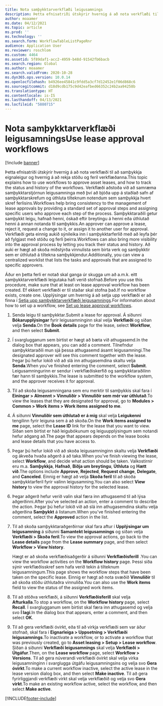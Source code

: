 ```yaml
---
title: Nota samþykktarverkflæði leigusamnings
description: Þetta efnisatriði útskýrir hvernig á að nota verkflæði til að samþykkja eignaleigur og hvernig á að rekja stöðu og feril verkflæðanna.
author: moaamer
ms.date: 04/12/2021
ms.topic: article
ms.prod: ''
ms.technology: ''
ms.search.form: WorkflowTableListPageRnr
audience: Application User
ms.reviewer: roschlom
ms.custom: 4464
ms.assetid: 5f89daf1-acc2-4959-b48d-91542fb6bacb
ms.search.region: Global
ms.author: moaamer
ms.search.validFrom: 2020-10-28
ms.dyn365.ops.version: 10.0.14
ms.openlocfilehash: b4926ee45841c9fdd5a3cf7d12452e1f06d868c6
ms.sourcegitcommit: d18d9cdb175c9d42eafbed66352c24b2aa94258b
ms.translationtype: HT
ms.contentlocale: is-IS
ms.lasthandoff: 04/13/2021
ms.locfileid: "5880715"
---
```

# <a name="use-lease-approval-workflows"></a><span data-ttu-id="8d1f9-103">Nota samþykktarverkflæði leigusamnings</span><span class="sxs-lookup"><span data-stu-id="8d1f9-103">Use lease approval workflows</span></span>

[!include [banner](../includes/banner.md)]

<span data-ttu-id="8d1f9-104">Þetta efnisatriði útskýrir hvernig á að nota verkflæði til að samþykkja eignaleigur og hvernig á að rekja stöðu og feril verkflæðanna.</span><span class="sxs-lookup"><span data-stu-id="8d1f9-104">This topic explains how to use workflows to approve asset leases, and how to track the status and history of the workflows.</span></span> <span data-ttu-id="8d1f9-105">Verkflæði aðstoða við að samræma samþykktarstjórnun leigusamninga með því að bjóða upp á staðlað safn af samþykktarskrefum og úthluta tilteknum notendum sem samþykkja hvert skref ferlisins.</span><span class="sxs-lookup"><span data-stu-id="8d1f9-105">Workflows help bring consistency to the management of lease approvals by providing a standard set of approval steps and assigning specific users who approve each step of the process.</span></span> <span data-ttu-id="8d1f9-106">Samþykktaraðili getur samþykkt leigu, hafnað henni, óskað eftir breytingu á henni eða úthlutað henni á annan notanda til samþykkis.</span><span class="sxs-lookup"><span data-stu-id="8d1f9-106">An approver can approve a lease, reject it, request a change to it, or assign it to another user for approval.</span></span> <span data-ttu-id="8d1f9-107">Verkflæði geta einnig aukið sýnileika inn í samþykktarferlið með að leyfa þér að fylgjast með stöðu og ferli þeirra.</span><span class="sxs-lookup"><span data-stu-id="8d1f9-107">Workflows can also bring more visibility into the approval process by letting you track their status and history.</span></span> <span data-ttu-id="8d1f9-108">Að auki er hægt að skoða miðstýrða vinnulista sem birta verk og samþykktir sem er úthlutað á tiltekna samþykkjendur.</span><span class="sxs-lookup"><span data-stu-id="8d1f9-108">Additionally, you can view a centralized worklist that lists the tasks and approvals that are assigned to specific approvers.</span></span>

<span data-ttu-id="8d1f9-109">Áður en þetta ferli er notað skal ganga úr skugga um að a.m.k. eitt samþykktarverkflæði leigutaka hafi verið stofnað.</span><span class="sxs-lookup"><span data-stu-id="8d1f9-109">Before you use this procedure, make sure that at least on lease approval workflow has been created.</span></span> <span data-ttu-id="8d1f9-110">Ef ekkert verkflæði er til staðar skal stofna það.</span><span class="sxs-lookup"><span data-stu-id="8d1f9-110">If no workflow exists, create one.</span></span> <span data-ttu-id="8d1f9-111">Upplýsingar um hvernig á að setja upp verkflæði er að finna í [Setja upp samþykktarverkflæði leigusamnings](set-up-lease-wrkflw.md).</span><span class="sxs-lookup"><span data-stu-id="8d1f9-111">For information about how to set up a workflow, see [Set up lease approval workflows](set-up-lease-wrkflw.md).</span></span>

1. <span data-ttu-id="8d1f9-112">Senda leigu til samþykktar.</span><span class="sxs-lookup"><span data-stu-id="8d1f9-112">Submit a lease for approval.</span></span> <span data-ttu-id="8d1f9-113">Á síðunni **Bókarupplýsingar** fyrir leigusamninginn skal velja **Verkflæði** og síðan velja **Senda**.</span><span class="sxs-lookup"><span data-stu-id="8d1f9-113">On the **Book details** page for the lease, select **Workflow**, and then select **Submit**.</span></span>
2. <span data-ttu-id="8d1f9-114">Í svarglugganum sem birtist er hægt að bæta við athugasemd.</span><span class="sxs-lookup"><span data-stu-id="8d1f9-114">In the dialog box that appears, you can add a comment.</span></span> <span data-ttu-id="8d1f9-115">Tilnefndur samþykktaraðili mun sjá þessa athugasemd ásamt leigusamningi.</span><span class="sxs-lookup"><span data-stu-id="8d1f9-115">The designated approver will see this comment together with the lease.</span></span> <span data-ttu-id="8d1f9-116">Þegar þú hefur lokið við að slá inn athugasemdina skaltu velja **Senda**.</span><span class="sxs-lookup"><span data-stu-id="8d1f9-116">When you've finished entering the comment, select **Submit**.</span></span> <span data-ttu-id="8d1f9-117">Leigusamningurinn er sendur í verkflæðiskerfið og samþykktaraðilinn fær hann til samþykkis.</span><span class="sxs-lookup"><span data-stu-id="8d1f9-117">The lease is submitted to the workflow system, and the approver receives it for approval.</span></span>
3. <span data-ttu-id="8d1f9-118">Til að skoða leigusamningana sem eru merktir til samþykkis skal fara í **Einingar \> Almennt \> Vinnuliðir \> Vinnuliðir sem mér var úthlutað**.</span><span class="sxs-lookup"><span data-stu-id="8d1f9-118">To view the leases that they are designated for approval, go to **Modules \> Common \> Work items \> Work items assigned to me**.</span></span>
4. <span data-ttu-id="8d1f9-119">Á síðunni **Vinnuliðir sem úthlutað er á mig** skal velja **Leigukenni** tengilinn fyrir leiguna sem á að skoða.</span><span class="sxs-lookup"><span data-stu-id="8d1f9-119">On the **Work items assigned to me** page, select the **Lease ID** link for the lease that you want to view.</span></span> <span data-ttu-id="8d1f9-120">Síðan sem birtist er háð leigubókunum og leiguupplýsingum sem notandi hefur aðgang að.</span><span class="sxs-lookup"><span data-stu-id="8d1f9-120">The page that appears depends on the lease books and lease details that you have access to.</span></span>
5. <span data-ttu-id="8d1f9-121">Þegar þú hefur lokið við að skoða leigusamninginn skaltu velja **Verkflæði** og ákveða hvaða aðgerð á að taka.</span><span class="sxs-lookup"><span data-stu-id="8d1f9-121">When you've finish viewing the lease, select **Workflow**, and decide what action should be taken.</span></span> <span data-ttu-id="8d1f9-122">Valkostirnir eru m.a. **Samþykkja**, **Hafnað**, **Biðja um breytingu**, **Úthluta** og **Hætt við**.</span><span class="sxs-lookup"><span data-stu-id="8d1f9-122">The options include **Approve**, **Rejected**, **Request change**, **Delegate**, and **Canceled**.</span></span> <span data-ttu-id="8d1f9-123">Einnig er hægt að velja **Skoða feril** til að skoða samþykktarferil fyrir valinn leigusamning.</span><span class="sxs-lookup"><span data-stu-id="8d1f9-123">You can also select **View history** to view the approval history for the selected lease.</span></span>
6. <span data-ttu-id="8d1f9-124">Þegar aðgerð hefur verið valin skal færa inn athugasemd til að lýsa aðgerðinni.</span><span class="sxs-lookup"><span data-stu-id="8d1f9-124">After you've selected an action, enter a comment to describe the action.</span></span> <span data-ttu-id="8d1f9-125">Þegar þú hefur lokið við að slá inn athugasemdina skaltu velja aðgerðina **Samþykkt** á listanum.</span><span class="sxs-lookup"><span data-stu-id="8d1f9-125">When you've finished entering the comment, select the **Approved** action in the list.</span></span>
7. <span data-ttu-id="8d1f9-126">Til að skoða samþykktaraðgerðirnar skal fara aftur í **Upplýsingar um leigusamning** á síðunni **Samantekt leigusamnings** og síðan velja **Verkflæði \> Skoða feril**.</span><span class="sxs-lookup"><span data-stu-id="8d1f9-126">To view the approval actions, go back to the **Lease details** page from the **Lease summary** page, and then select **Workflow \> View history**.</span></span>

    <span data-ttu-id="8d1f9-127">Hægt er að skoða verkflæðisaðgerðir á síðunni **Verkflæðisferill** .</span><span class="sxs-lookup"><span data-stu-id="8d1f9-127">You can view the workflow activities on the **Workflow history** page.</span></span> <span data-ttu-id="8d1f9-128">Þessi síða sýnir verkflæðisskref sem hafa verið tekin á tilteknum leigusamningum.</span><span class="sxs-lookup"><span data-stu-id="8d1f9-128">This page shows the workflow steps that have been taken on the specific lease.</span></span> <span data-ttu-id="8d1f9-129">Einnig er hægt að nota svæðið **Vinnuliðir** til að skoða stöðu úthlutaðra vinnuliða.</span><span class="sxs-lookup"><span data-stu-id="8d1f9-129">You can also use the **Work items** field to view the status of the assigned work items.</span></span>

8. <span data-ttu-id="8d1f9-130">Til að stöðva verkflæði, á síðunni **Verkflæðisferill** skal velja **Afturkalla**.</span><span class="sxs-lookup"><span data-stu-id="8d1f9-130">To stop a workflow, on the **Workflow history** page, select **Recall**.</span></span> <span data-ttu-id="8d1f9-131">Í svarglugganum sem birtist skal færa inn athugasemd og velja svo **Í lagi**.</span><span class="sxs-lookup"><span data-stu-id="8d1f9-131">In the dialog box that appears, enter a comment, and then select **OK**.</span></span>
9. <span data-ttu-id="8d1f9-132">Til að gera verkflæði óvirkt, eða til að virkja verkflæði sem var áður stofnað, skal fara í **Eignarleiga \> Uppsetning \> Verkflæði leigusamnings**.</span><span class="sxs-lookup"><span data-stu-id="8d1f9-132">To inactivate a workflow, or to activate a workflow that was previously created, go to **Asset leasing \> Setup \> Lease workflow**.</span></span> <span data-ttu-id="8d1f9-133">Síðan á síðunni **Verkflæði leigusamnings** skal velja **Verkflæði \> Útgáfur**.</span><span class="sxs-lookup"><span data-stu-id="8d1f9-133">Then, on the **Lease workflow** page, select **Workflow \> Versions**.</span></span> <span data-ttu-id="8d1f9-134">Til að gera núverandi verkflæði óvirkt skal velja virka leigusamninginn í svarglugga útgáfu leigusamningsins og velja svo **Gera óvirkt**.</span><span class="sxs-lookup"><span data-stu-id="8d1f9-134">To make a current workflow inactive, select the active lease in the lease version dialog box, and then select **Make inactive**.</span></span> <span data-ttu-id="8d1f9-135">Til að gera fyrirliggjandi verkflæði virkt skal velja verkflæðið og velja svo **Gera virkt**.</span><span class="sxs-lookup"><span data-stu-id="8d1f9-135">To make an existing workflow active, select the workflow, and then select **Make active**.</span></span>


[!INCLUDE[footer-include](../../includes/footer-banner.md)]
